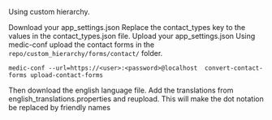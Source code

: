 Using custom hierarchy.

Download your app_settings.json
Replace the contact_types key to the values in the contact_types.json file.
Upload your app_settings.json
Using medic-conf upload the contact forms in the `repo/custom_hierarchy/forms/contact/` folder. 

  `medic-conf --url=https://<user>:<password>@localhost  convert-contact-forms upload-contact-forms`

Then download the english language file. Add the translations from english_translations.properties and reupload. This will make the dot notation be replaced by friendly names